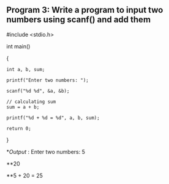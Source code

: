 ## Program 3: Write a program to input two numbers using scanf() and add them

#include <stdio.h>

int main()

{    

    int a, b, sum;
    
    printf("Enter two numbers: ");
    
    scanf("%d %d", &a, &b);

    // calculating sum
    sum = a + b;      
    
    printf("%d + %d = %d", a, b, sum);
    
    return 0;
    
}

**Output* : Enter two numbers: 5

**20

**5 + 20 = 25
